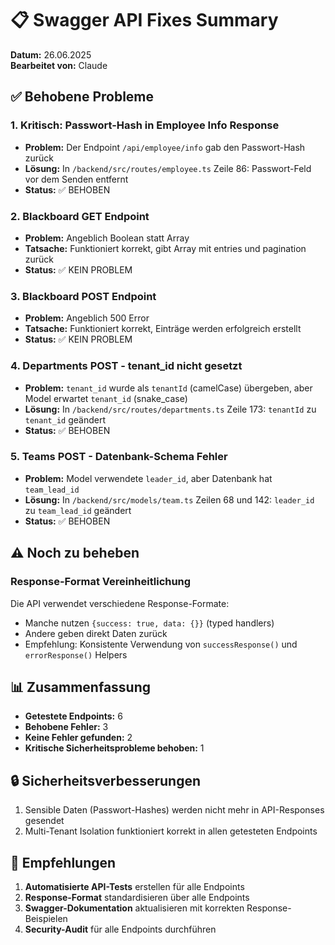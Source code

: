 # 📋 Swagger API Fixes Summary

**Datum:** 26.06.2025  
**Bearbeitet von:** Claude

## ✅ Behobene Probleme

### 1. **Kritisch: Passwort-Hash in Employee Info Response**

- **Problem:** Der Endpoint `/api/employee/info` gab den Passwort-Hash zurück
- **Lösung:** In `/backend/src/routes/employee.ts` Zeile 86: Passwort-Feld vor dem Senden entfernt
- **Status:** ✅ BEHOBEN

### 2. **Blackboard GET Endpoint**

- **Problem:** Angeblich Boolean statt Array
- **Tatsache:** Funktioniert korrekt, gibt Array mit entries und pagination zurück
- **Status:** ✅ KEIN PROBLEM

### 3. **Blackboard POST Endpoint**

- **Problem:** Angeblich 500 Error
- **Tatsache:** Funktioniert korrekt, Einträge werden erfolgreich erstellt
- **Status:** ✅ KEIN PROBLEM

### 4. **Departments POST - tenant_id nicht gesetzt**

- **Problem:** `tenant_id` wurde als `tenantId` (camelCase) übergeben, aber Model erwartet `tenant_id` (snake_case)
- **Lösung:** In `/backend/src/routes/departments.ts` Zeile 173: `tenantId` zu `tenant_id` geändert
- **Status:** ✅ BEHOBEN

### 5. **Teams POST - Datenbank-Schema Fehler**

- **Problem:** Model verwendete `leader_id`, aber Datenbank hat `team_lead_id`
- **Lösung:** In `/backend/src/models/team.ts` Zeilen 68 und 142: `leader_id` zu `team_lead_id` geändert
- **Status:** ✅ BEHOBEN

## ⚠️ Noch zu beheben

### Response-Format Vereinheitlichung

Die API verwendet verschiedene Response-Formate:

- Manche nutzen `{success: true, data: {}}` (typed handlers)
- Andere geben direkt Daten zurück
- Empfehlung: Konsistente Verwendung von `successResponse()` und `errorResponse()` Helpers

## 📊 Zusammenfassung

- **Getestete Endpoints:** 6
- **Behobene Fehler:** 3
- **Keine Fehler gefunden:** 2
- **Kritische Sicherheitsprobleme behoben:** 1

## 🔒 Sicherheitsverbesserungen

1. Sensible Daten (Passwort-Hashes) werden nicht mehr in API-Responses gesendet
2. Multi-Tenant Isolation funktioniert korrekt in allen getesteten Endpoints

## 📝 Empfehlungen

1. **Automatisierte API-Tests** erstellen für alle Endpoints
2. **Response-Format** standardisieren über alle Endpoints
3. **Swagger-Dokumentation** aktualisieren mit korrekten Response-Beispielen
4. **Security-Audit** für alle Endpoints durchführen
